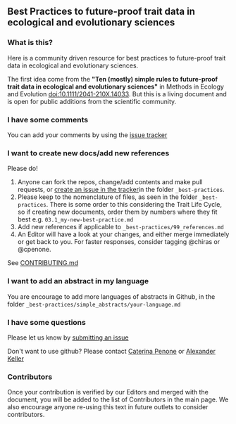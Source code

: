 ## Best Practices to future-proof trait data in ecological and evolutionary sciences

### What is this?

Here is a community driven resource for best practices to future-proof trait data in ecological and evolutionary sciences.

The first idea come from the **"Ten (mostly) simple rules to future-proof trait data in ecological and evolutionary sciences"** in Methods in Ecology and Evolution  [doi:10.1111/2041-210X.14033](https://doi.org/10.1111/2041-210X.14033). But this is a living document and is open for public additions from the scientific community. 

### I have some comments

You can add your comments by using the [issue tracker](https://github.com/open-traits-network/open-traits-network.github.io/issues)

### I want to create new docs/add new references

Please do! 
1. Anyone can fork the repos, change/add contents and make pull requests, or [create an issue in the tracker](https://github.com/open-traits-network/open-traits-network.github.io/issues)in the folder ```_best-practices```.
2. Please keep to the nomenclature of files, as seen in the folder ```_best-practices```. There is some order to this considering the Trait Life Cycle, so if creating new documents, order them by numbers where they fit best e.g. ```03.1_my-new-best-practice.md```
3. Add new references if applicable to ```_best-practices/99_references.md```
4. An Editor will have a look at your changes, and either merge immediately or get back to you. For faster responses, consider tagging @chiras or @cpenone.

See [CONTRIBUTING.md](CONTRIBUTING.md)

### I want to add an abstract in my language

You are encourage to add more languages of abstracts in Github, in the folder ```_best-practices/simple_abstracts/your-language.md```

### I have some questions

Please let us know by [submitting an issue](https://github.com/open-traits-network/open-traits-network.github.io/issues/new/choose)

Don't want to use github? Please contact [Caterina Penone](https://opentraits.org/members/caterina-penone) or [Alexander Keller](https://opentraits.org/members/alexander-keller)

### Contributors

Once your contribution is verified by our Editors and merged with the document, you will be added to the list of Contributors in the main page. We also encourage anyone re-using this text in future outlets to consider contributors. 



